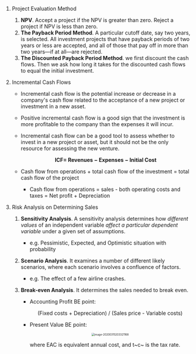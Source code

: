 1. Project Evaluation Method

   1. **NPV**. Accept a project if the NPV is greater than zero. Reject a project if NPV is less than zero.
   2. **The Payback Period Method**. A particular cutoff date, say two years, is selected. All investment projects that have payback periods of two years or less are accepted, and all of those that pay off in more than two years—if at all—are rejected.
   3. **The Discounted Payback Period Method**. we first discount the cash flows. Then we ask how long it takes for the discounted cash flows to equal the initial
      investment.

2. Incremental Cash Flows

   - Incremental cash flow is the potential increase or decrease in a company's cash flow related to the acceptance of a new project or investment in a new asset.

   - Positive incremental cash flow is a good sign that the investment is more profitable to the company than the expenses it will incur.

   - Incremental cash flow can be a good tool to assess whether to invest in a new project or asset, but it should not be the only resource for assessing the new venture.

     <center><strong>ICF= Revenues − Expenses − Initial Cost</strong></center>

   - Cash flow from operations + total cash flow of the investment = total cash flow of the project
     - Cash flow from operations = sales - both operating costs and taxes = Net profit + Depreciation

3. Risk Analysis on Determining Sales

   1. **Sensitivity Analysis**. A sensitivity analysis determines how *different values* of an independent variable *affect a particular dependent variable* under a given set of assumptions. 

      - e.g. Pessimistic, Expected, and Optimistic situation with probability 

   2. **Scenario Analysis**. It examines a number of different likely scenarios, where each scenario involves a confluence of factors.

      - e.g. The effect of a few airline crashes.

   3. **Break-even Analysis**. It determines the sales needed to break even.

      - Accounting Profit BE point:

        <center>(Fixed costs + Depreciation) / (Sales price - Variable costs)</center>

      - Present Value BE point:

        <center><img src="/home/weilan/.config/Typora/typora-user-images/image-20200315203321168.png" alt="image-20200315203321168" style="zoom:50%;" /></center>

        where EAC is equivalent annual cost, and t~c~ is the tax rate.